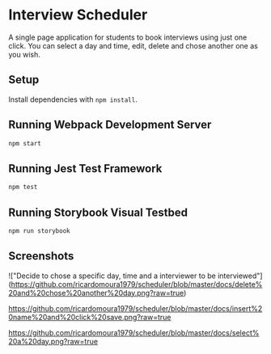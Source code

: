 # Interview Scheduler
A single page application for students to book interviews using just one click. You can select a day and time, edit, delete and chose another one as you wish.

## Setup

Install dependencies with `npm install`.

## Running Webpack Development Server

```sh
npm start
```

## Running Jest Test Framework

```sh
npm test
```

## Running Storybook Visual Testbed

```sh
npm run storybook
```
## Screenshots

!["Decide to chose a specific day, time and a interviewer to be interviewed"]
(https://github.com/ricardomoura1979/scheduler/blob/master/docs/delete%20and%20chose%20another%20day.png?raw=true)


https://github.com/ricardomoura1979/scheduler/blob/master/docs/insert%20name%20and%20click%20save.png?raw=true

https://github.com/ricardomoura1979/scheduler/blob/master/docs/select%20a%20day.png?raw=true